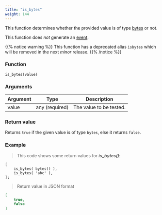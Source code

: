 ```yaml
---
title: "is_bytes"
weight: 144
---
```


This function determines whether the provided value is of type [bytes](../../data-types/bytes) or not.

This function does *not* generate an [event](../../overview/events).

{{% notice warning %}}
This function has a deprecated alias `isbytes` which will be removed in the next *minor* release.
{{% /notice %}}

### Function

`is_bytes(value)`

### Arguments

Argument | Type | Description
-------- | ---- | -----------
value | any (required) | The value to be tested.

### Return value

Returns `true` if the given value is of type `bytes`,  else it returns `false`.

### Example

> This code shows some return values for ***is_bytes()***:

```thingsdb,json_response
[
    is_bytes( bytes() ),
    is_bytes( 'abc' ),
];
```

> Return value in JSON format

```json
[
    true,
    false
]
```
